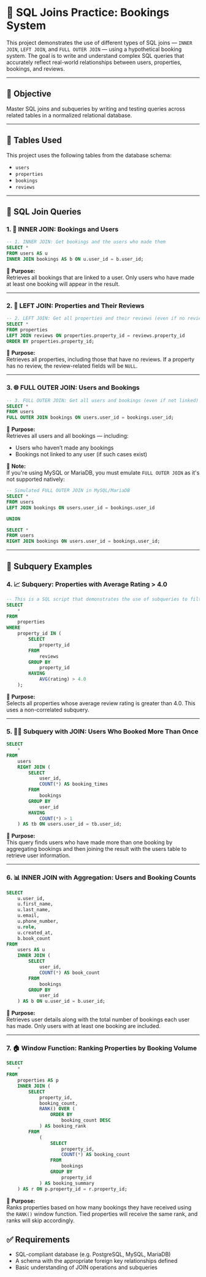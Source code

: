 # 📘 SQL Joins Practice: Bookings System

This project demonstrates the use of different types of SQL joins — `INNER JOIN`, `LEFT JOIN`, and `FULL OUTER JOIN` — using a hypothetical booking system. The goal is to write and understand complex SQL queries that accurately reflect real-world relationships between users, properties, bookings, and reviews.

---

## 🧠 Objective

Master SQL joins and subqueries by writing and testing queries across related tables in a normalized relational database.

---

## 📁 Tables Used

This project uses the following tables from the database schema:

- `users`
- `properties`
- `bookings`
- `reviews`

---

## 🧪 SQL Join Queries

### 1. 🔗 INNER JOIN: Bookings and Users

```sql
-- 1. INNER JOIN: Get bookings and the users who made them
SELECT * 
FROM users AS u 
INNER JOIN bookings AS b ON u.user_id = b.user_id;
```

📌 **Purpose:**  
Retrieves all bookings that are linked to a user. Only users who have made at least one booking will appear in the result.

---

### 2. 🧩 LEFT JOIN: Properties and Their Reviews

```sql
-- 2. LEFT JOIN: Get all properties and their reviews (even if no review)
SELECT * 
FROM properties 
LEFT JOIN reviews ON properties.property_id = reviews.property_id 
ORDER BY properties.property_id;
```

📌 **Purpose:**  
Retrieves all properties, including those that have no reviews. If a property has no review, the review-related fields will be `NULL`.

---

### 3. 🌐 FULL OUTER JOIN: Users and Bookings

```sql
-- 3. FULL OUTER JOIN: Get all users and bookings (even if not linked)
SELECT * 
FROM users 
FULL OUTER JOIN bookings ON users.user_id = bookings.user_id;
```

📌 **Purpose:**  
Retrieves all users and all bookings — including:
- Users who haven’t made any bookings
- Bookings not linked to any user (if such cases exist)

📌 **Note:**  
If you're using MySQL or MariaDB, you must emulate `FULL OUTER JOIN` as it's not supported natively:

```sql
-- Simulated FULL OUTER JOIN in MySQL/MariaDB
SELECT * 
FROM users 
LEFT JOIN bookings ON users.user_id = bookings.user_id

UNION

SELECT * 
FROM users 
RIGHT JOIN bookings ON users.user_id = bookings.user_id;
```

---

## 🔎 Subquery Examples

### 4. 📈 Subquery: Properties with Average Rating > 4.0

```sql
-- This is a SQL script that demonstrates the use of subqueries to filter properties based on average ratings from reviews.
SELECT
    *
FROM
    properties
WHERE
    property_id IN (
        SELECT
            property_id
        FROM
            reviews
        GROUP BY
            property_id
        HAVING
            AVG(rating) > 4.0
    );
```

📌 **Purpose:**  
Selects all properties whose average review rating is greater than 4.0. This uses a non-correlated subquery.

---

### 5. 🧑‍💼 Subquery with JOIN: Users Who Booked More Than Once

```sql
SELECT
    *
FROM
    users
    RIGHT JOIN (
        SELECT
            user_id,
            COUNT(*) AS booking_times
        FROM
            bookings
        GROUP BY
            user_id
        HAVING
            COUNT(*) > 1
    ) AS tb ON users.user_id = tb.user_id;
```

📌 **Purpose:**  
This query finds users who have made more than one booking by aggregating bookings and then joining the result with the users table to retrieve user information.

---

### 6. 📊 INNER JOIN with Aggregation: Users and Booking Counts

```sql
SELECT
    u.user_id,
    u.first_name,
    u.last_name,
    u.email,
    u.phone_number,
    u.role,
    u.created_at,
    b.book_count
FROM
    users AS u
    INNER JOIN (
        SELECT
            user_id,
            COUNT(*) AS book_count
        FROM
            bookings
        GROUP BY
            user_id
    ) AS b ON u.user_id = b.user_id;
```

📌 **Purpose:**  
Retrieves user details along with the total number of bookings each user has made. Only users with at least one booking are included.

---

### 7. 🏠 Window Function: Ranking Properties by Booking Volume

```sql
SELECT
    *
FROM
    properties AS p
    INNER JOIN (
        SELECT
            property_id,
            booking_count,
            RANK() OVER (
                ORDER BY
                    booking_count DESC
            ) AS booking_rank
        FROM
            (
                SELECT
                    property_id,
                    COUNT(*) AS booking_count
                FROM
                    bookings
                GROUP BY
                    property_id
            ) AS booking_summary
    ) AS r ON p.property_id = r.property_id;
```

📌 **Purpose:**  
Ranks properties based on how many bookings they have received using the `RANK()` window function. Tied properties will receive the same rank, and ranks will skip accordingly.


## ✅ Requirements

- SQL-compliant database (e.g. PostgreSQL, MySQL, MariaDB)
- A schema with the appropriate foreign key relationships defined
- Basic understanding of JOIN operations and subqueries